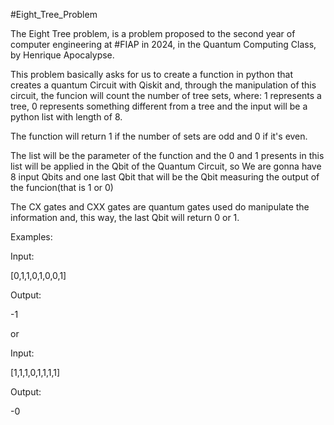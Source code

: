#Eight_Tree_Problem

The Eight Tree problem, is a problem proposed to the second year of computer engineering at #FIAP in 2024, in the Quantum Computing Class, by Henrique Apocalypse.

This problem basically asks for us to create a function in python that creates a quantum Circuit with Qiskit and, through the manipulation of this circuit, the funcion will count the number of tree sets, where: 1 represents a tree, 0 represents something different from a tree and the input will be a python list with length of 8.

The function will return 1 if the number of sets are odd and 0 if it's even.

The list will be the parameter of the function and the 0 and 1 presents in this list will be applied in the Qbit of the Quantum Circuit, so We are gonna have 8 input Qbits and one last Qbit that will be the Qbit measuring the output of the funcion(that is 1 or 0)

The CX gates and CXX gates are quantum gates used do manipulate the information and, this way, the last Qbit will return 0 or 1.

Examples:

Input:

[0,1,1,0,1,0,0,1]

Output:

-1

or

Input:

[1,1,1,0,1,1,1,1]

Output:

-0
